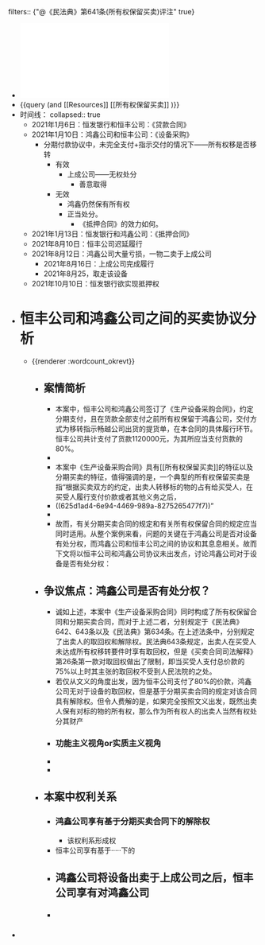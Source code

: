 filters:: {"@《民法典》第641条(所有权保留买卖)评注" true}

- ![第五届“东方獬豸杯”模拟法庭大赛初（复）赛案例.pdf](../assets/第五届“东方獬豸杯”模拟法庭大赛初（复）赛案例_1650177588117_0.pdf)
- {{query (and [[Resources]] [[所有权保留买卖]] )}}
- 时间线：
  collapsed:: true
	- 2021年1月6日：恒发银行和恒丰公司：《贷款合同》
	- 2021年1月10日：鸿鑫公司和恒丰公司：《设备采购》
		- 分期付款协议中，未完全支付+指示交付的情况下——所有权移是否移转
			- 有效
				- 上成公司——无权处分
					- 善意取得
			- 无效
				- 鸿鑫仍然保有所有权
				- 正当处分。
					- 《抵押合同》的效力如何。
	- 2021年1月13日：恒发银行和鸿鑫公司：《抵押合同》
	- 2021年8月10日：恒丰公司迟延履行
	- 2021年8月12日：鸿鑫公司大量亏损，一物二卖于上成公司
		- 2021年8月16日：上成公司完成履行
		- 2021年8月25，取走该设备
	- 2021年10月10日：恒发银行欲实现抵押权
- # 恒丰公司和鸿鑫公司之间的买卖协议分析
	- {{renderer :wordcount_okrevt}}
		- ## 案情简析
			- 本案中，恒丰公司和鸿鑫公司签订了《生产设备采购合同》，约定分期支付，且在货款全部支付之前所有权保留于鸿鑫公司，交付方式为移转指示畅越公司出货的提货单，在本合同的具体履行环节。恒丰公司共计支付了货款1120000元，为其所应当支付货款的80%。
			-
			- 本案中《生产设备采购合同》具有[[所有权保留买卖]]的特征以及分期买卖的特征，值得强调的是，一个典型的所有权保留买卖是指“根据买卖双方的约定，出卖人转移标的物的占有给买受人，在买受人履行支付价款或者其他义务之后，
			- ((625d1ad4-6e94-4469-989a-8275265477f7))”
			-
			- 故而，有关分期买卖合同的规定和有关所有权保留合同的规定应当同时适用。从整个案例来看，问题的关键在于鸿鑫公司是否对设备有处分权，而鸿鑫公司和恒丰公司之间的协议和其息息相关。故而下文将以恒丰公司和鸿鑫公司协议未出发点，讨论鸿鑫公司对于设备是否有处分权：
		- ## 争议焦点：鸿鑫公司是否有处分权？
			- 诚如上述，本案中《生产设备采购合同》同时构成了所有权保留合同和分期买卖合同，而对于上述二者，分别规定于《民法典》642、643条以及《民法典》第634条。在上述法条中，分别规定了出卖人的取回权和解除权。民法典643条规定，出卖人在买受人未达成所有权移转要件时享有取回权，但是《买卖合同司法解释》第26条第一款对取回权做出了限制，即当买受人支付总价款的75%以上时其主张的取回权不受到人民法院的之处。
			- 若仅从文义的角度出发，因为恒丰公司支付了80%的价款，鸿鑫公司无对于设备的取回权，但是基于分期买卖合同的规定对该合同具有解除权。但令人费解的是，如果完全按照文义出发，既然出卖人保有对标的物的所有权，那么作为所有权人的出卖人当然有权处分其财产
			- ### 功能主义视角or实质主义视角
			-
			-
		- ## 本案中权利关系
			- ### 鸿鑫公司享有基于分期买卖合同下的解除权
				- 该权利系形成权
			- 恒丰公司享有基于·····下的
			- 鸿鑫公司将设备出卖于上成公司之后，恒丰公司享有对鸿鑫公司
				-
			- ###
-